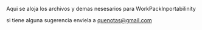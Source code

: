 Aqui se aloja los archivos y demas nesesarios para WorkPackInportabilinity

si tiene alguna sugerencia enviela a quenotas@gmail.com